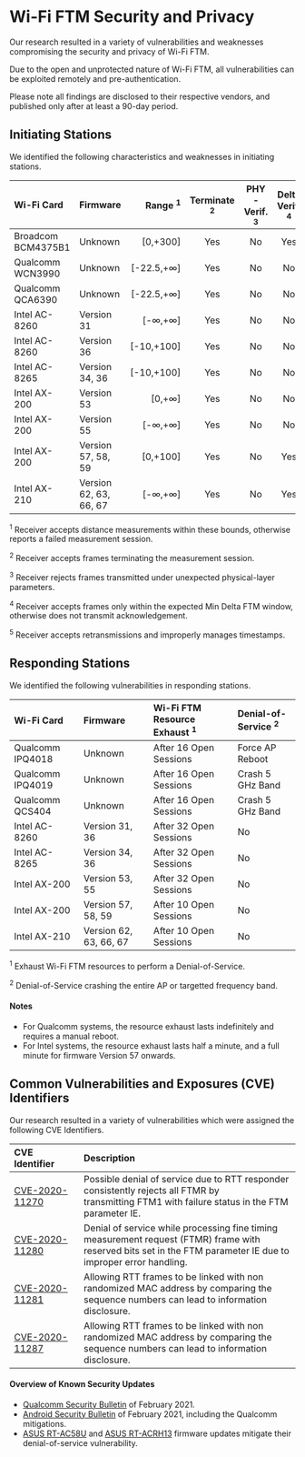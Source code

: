 # Wi-Fi FTM Security and Privacy

Our research resulted in a variety of vulnerabilities and weaknesses compromising the security and privacy of Wi-Fi FTM.

Due to the open and unprotected nature of Wi-Fi FTM, all vulnerabilities can be exploited remotely and pre-authentication.

Please note all findings are disclosed to their respective vendors, and published only after at least a 90-day period.

## Initiating Stations

We identified the following characteristics and weaknesses in initiating stations.

| Wi-Fi Card | Firmware | Range <sup>1 | Terminate <sup>2 | PHY-Verif. <sup>3 | Delta Verif. <sup>4 | Retrans. <sup>5 |
| :--- | :--- | ---: | :---: | :---: | :---: | :---: |
| Broadcom BCM4375B1 | Unknown | [0,+300] | Yes | No | Yes | Unknown |
| Qualcomm WCN3990 | Unknown | [-22.5,+∞] | Yes | No | No | Yes |
| Qualcomm QCA6390 | Unknown | [-22.5,+∞] | Yes | No | No | Yes |
| Intel AC-8260 | Version 31 | [-∞,+∞] | Yes | No | No | Yes |
| Intel AC-8260 | Version 36 | [-10,+100] | Yes | No | No | Unknown |
| Intel AC-8265 | Version 34, 36 | [-10,+100] | Yes | No | No | Unknown |
| Intel AX-200 | Version 53 | [0,+∞] | Yes | No | No | Yes |
| Intel AX-200 | Version 55 | [-∞,+∞] | Yes | No | No | Yes |
| Intel AX-200 | Version 57, 58, 59 | [0,+100] | Yes | No | Yes | Unknown |
| Intel AX-210 | Version 62, 63, 66, 67 | [-∞,+∞] | Yes | No | Yes | Yes |

<sup>1</sup> Receiver accepts distance measurements within these bounds, otherwise reports a failed measurement session.

<sup>2</sup> Receiver accepts frames terminating the measurement session.

<sup>3</sup> Receiver rejects frames transmitted under unexpected physical-layer parameters.

<sup>4</sup> Receiver accepts frames only within the expected Min Delta FTM window, otherwise does not transmit acknowledgement.

<sup>5</sup> Receiver accepts retransmissions and improperly manages timestamps.

## Responding Stations

We identified the following vulnerabilities in responding stations.

| Wi-Fi Card | Firmware | Wi-Fi FTM Resource Exhaust <sup>1 | Denial-of-Service <sup>2 |
| :--- | :--- | :--- | :--- |
| Qualcomm IPQ4018 | Unknown | After 16 Open Sessions | Force AP Reboot |
| Qualcomm IPQ4019 | Unknown | After 16 Open Sessions | Crash 5 GHz Band |
| Qualcomm QCS404 | Unknown | After 16 Open Sessions | Crash 5 GHz Band |
| Intel AC-8260 | Version 31, 36 | After 32 Open Sessions | No |
| Intel AC-8265 | Version 34, 36 | After 32 Open Sessions | No |
| Intel AX-200 | Version 53, 55 | After 32 Open Sessions | No |
| Intel AX-200 | Version 57, 58, 59 | After 10 Open Sessions | No |
| Intel AX-210 | Version 62, 63, 66, 67 | After 10 Open Sessions | No |

<sup>1</sup> Exhaust Wi-Fi FTM resources to perform a Denial-of-Service.

<sup>2</sup> Denial-of-Service crashing the entire AP or targetted frequency band.

#### Notes

- For Qualcomm systems, the resource exhaust lasts indefinitely and requires a manual reboot.
- For Intel systems, the resource exhaust lasts half a minute, and a full minute for firmware Version 57 onwards.

## Common Vulnerabilities and Exposures (CVE) Identifiers

Our research resulted in a variety of vulnerabilities which were assigned the following CVE Identifiers.

| CVE Identifier | Description |
| :------------- | :---------- |
| [CVE-2020-11270](https://www.qualcomm.com/company/product-security/bulletins/february-2021-bulletin#_cve-2020-11270) | Possible denial of service due to RTT responder consistently rejects all FTMR by<br />transmitting FTM1 with failure status in the FTM parameter IE. |
| [CVE-2020-11280](https://www.qualcomm.com/company/product-security/bulletins/february-2021-bulletin#_cve-2020-11280) | Denial of service while processing fine timing measurement request (FTMR) frame with<br />reserved bits set in the FTM parameter IE due to improper error handling. |
| [CVE-2020-11281](https://www.qualcomm.com/company/product-security/bulletins/february-2021-bulletin#_cve-2020-11281) | Allowing RTT frames to be linked with non randomized MAC address by comparing the<br />sequence numbers can lead to information disclosure. |
| [CVE-2020-11287](https://www.qualcomm.com/company/product-security/bulletins/february-2021-bulletin#_cve-2020-11287) | Allowing RTT frames to be linked with non randomized MAC address by comparing the<br />sequence numbers can lead to information disclosure. |

#### Overview of Known Security Updates
- [Qualcomm Security Bulletin](https://www.qualcomm.com/company/product-security/bulletins/february-2021-bulletin) of February 2021.
- [Android Security Bulletin](https://source.android.com/security/bulletin/2021-02-01) of February 2021, including the Qualcomm mitigations.
- [ASUS RT-AC58U](https://www.asus.com/Networking-IoT-Servers/WiFi-Routers/ASUS-WiFi-Routers/RT-AC58U/HelpDesk_BIOS/) and [ASUS RT-ACRH13](https://www.asus.com/us/Networking-IoT-Servers/WiFi-Routers/ASUS-WiFi-Routers/RT-ACRH13/HelpDesk_BIOS/) firmware updates mitigate their denial-of-service vulnerability.

